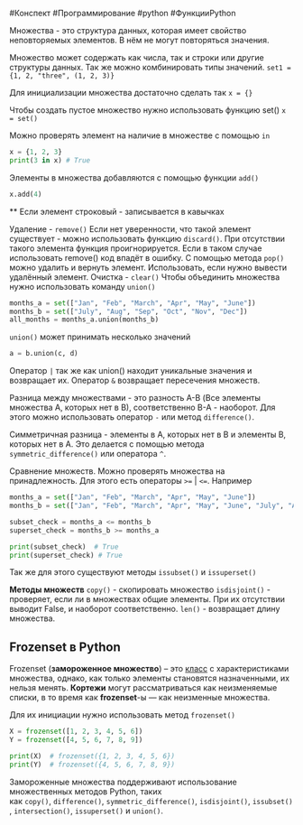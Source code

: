 #Конспект #Программирование #python #ФункцииPython 

Множества - это структура данных, которая имеет свойство неповторяемых элементов. В нём не могут повторяться значения.

Множество может содержать как числа, так и строки или другие структуры данных. Так же можно комбинировать типы значений. `set1 = {1, 2, "three", (1, 2, 3)}`

Для инициализации множества достаточно сделать так `x = {}`

Чтобы создать пустое множество нужно использовать функцию set()
`x = set()`

Можно проверять элемент на наличие в множестве с помощью `in`
```python
x = {1, 2, 3}
print(3 in x) # True
```

Элементы в множества добавляются с помощью функции `add()`
```python
x.add(4)
```
** Если элемент строковый - записывается в кавычках

Удаление - `remove()`
Если нет уверенности, что такой элемент существует - можно использовать функцию `discard()`. При отсутствии такого элемента функция проигнорируется. Если в таком случае использовать remove() код впадёт в ошибку.
С помощью метода `pop()` можно удалить и вернуть элемент. Использовать, если нужно вывести удалённый элемент.
Очистка - `clear()`
Чтобы объединить множества нужно использовать команду `union()`
```python
months_a = set(["Jan", "Feb", "March", "Apr", "May", "June"])  
months_b = set(["July", "Aug", "Sep", "Oct", "Nov", "Dec"])
all_months = months_a.union(months_b)
```
`union()` может принимать несколько значений
```python
a = b.union(c, d)
```

Оператор `|` так же как union() находит уникальные значения и возвращает их.
Оператор `&` возвращает пересечения множеств.

Разница между множествами - это разность A-B (Все элементы множества A, которых нет в B), соответственно B-A - наоборот. Для этого можно использовать оператор `-` или метод `difference()`.

Симметричная разница - элементы в A, которых нет в B и элементы B, которых нет в A. Это делается с помощью метода `symmetric_difference()` или оператора `^`. 

Сравнение множеств. 
Можно проверять множества на принадлежность. Для этого есть операторы `>=` | `<=`. Например 

```python
months_a = set(["Jan", "Feb", "March", "Apr", "May", "June"])  
months_b = set(["Jan", "Feb", "March", "Apr", "May", "June", "July", "Aug", "Sep", "Oct", "Nov", "Dec"])

subset_check = months_a <= months_b  
superset_check = months_b >= months_a

print(subset_check)  # True
print(superset_check) # True
```

Так же для этого существуют методы `issubset()` и `issuperset()`

**Методы множеств**
`copy()` - скопировать множество
`isdisjoint()` - проверяет, если ли в множествах общие элементы. При их отсутствии выводит False, и наоборот соответственно.
`len()` - возвращает длину множества.

## Frozenset в Python

Frozenset (**замороженное множество**) – это [класс](https://python-scripts.com/python-class) с характеристиками множества, однако, как только элементы становятся назначенными, их нельзя менять. **Кортежи** могут рассматриваться как неизменяемые списки, в то время как **frozenset**-ы — как неизменные множества.

Для их инициации нужно использовать метод `frozenset()`

```python
X = frozenset([1, 2, 3, 4, 5, 6])  
Y = frozenset([4, 5, 6, 7, 8, 9])

print(X)  # frozenset({1, 2, 3, 4, 5, 6})
print(Y)  # frozenset({4, 5, 6, 7, 8, 9})
```

Замороженные множества поддерживают использование множественных методов Python, таких как `copy()`, `difference()`, `symmetric_difference()`, `isdisjoint()`, `issubset()`, `intersection()`, `issuperset()` и `union()`.

